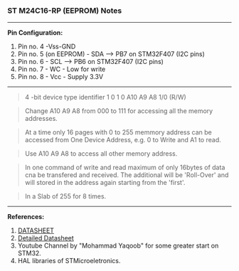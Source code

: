 ### **ST M24C16-RP (EEPROM) Notes**
___
**Pin Configuration:**   
1. Pin no. 4 -Vss-GND  
2. Pin no. 5 (on EEPROM) - SDA --> PB7 on STM32F407 (I2C pins)  
3. Pin no. 6 - SCL --> PB6 on STM32F407 (I2C pins)  
4. Pin no. 7 - WC - Low for write  
5. Pin no. 8 - Vcc - Supply 3.3V 
___
> 4 -bit device type identifier 1 0 1 0 A10 A9 A8 1/0 (R/W)

>Change A10 A9 A8 from 000 to 111 for accessing all the memory addresses.

> At a time only 16 pages with 0 to 255 memmory address can be accessed from One Device Address, e.g. 0 to Write and A1 to read.
 
> Use A10 A9 A8 to access all other memory address.

> In one command of write and read maximum of only 16bytes of data cna be transfered and received. The additional will be 'Roll-Over' and will stored in the address again starting from the 'first'.

> In a Slab of 255 for 8 times.
---
**References:**  

1. [DATASHEET](https://www.st.com/resource/en/datasheet/m24c16-f.pdf)  
2. [Detailed Datasheet](https://www.jameco.com/Jameco/Products/ProdDS/697901-DS01.pdf)  
3. Youtube Channel by "Mohammad Yaqoob" for some greater start on STM32.   
4. HAL libraries of STMicroeletronics.  